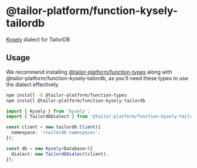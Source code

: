 # @tailor-platform/function-kysely-tailordb

[Kysely](https://github.com/kysely-org/kysely) dialect for TailorDB

## Usage

We recommend installing [@tailor-platform/function-types](https://www.npmjs.com/package/@tailor-platform/function-types) along with @tailor-platform/function-kysely-tailordb, as you’ll need these types to use the dialect effectively.

```sh
npm install -D @tailor-platform/function-types
npm install @tailor-platform/function-kysely-tailordb
```

```typescript
import { Kysely } from 'kysely';
import { TailordbDialect } from '@tailor-platform/function-kysely-tailordb';

const client = new tailordb.Client({
  namespace: '<tailordb namespace>',
});

const db = new Kysely<Database>({
  dialect: new TailordbDialect(client),
});
```
